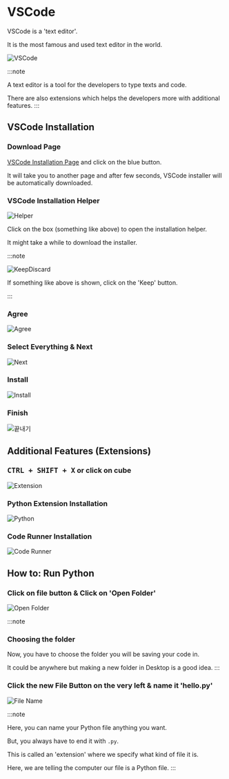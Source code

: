 # VSCode

VSCode is a 'text editor'.

It is the most famous and used text editor in the world.

![VSCode](/img/python/vscode/download_vscode.png)

:::note

A text editor is a tool for the developers to type texts and code.

There are also extensions which helps the developers more with additional features.
:::

## VSCode Installation

### Download Page

[VSCode Installation Page](https://code.visualstudio.com) and click on the blue button.

It will take you to another page and after few seconds, VSCode installer will be automatically downloaded.

### VSCode Installation Helper

![Helper](/img/python/vscode/vscode_user_setup.png)

Click on the box (something like above) to open the installation helper.

It might take a while to download the installer.

:::note

![KeepDiscard](/img/python/vscode/keep_discard.png)

If something like above is shown, click on the 'Keep' button.

:::

### Agree

![Agree](/img/python/vscode/vscode_agree.png)

### Select Everything & Next

![Next](/img/python/vscode/vscode_user_setting.png)

### Install

![Install](/img/python/vscode/vscode_installation.png)

### Finish

![끝내기](/img/python/vscode/vscode_finished.png)

## Additional Features (Extensions)

### <kbd>CTRL + SHIFT + X</kbd> or click on cube

![Extension](/img/python/vscode/vscode_extension.png)

### Python Extension Installation

![Python](/img/python/vscode/python_extension_install.png)

### Code Runner Installation

![Code Runner](/img/python/vscode/code_runner_extension_install.png)

## How to: Run Python

### Click on file button & Click on 'Open Folder'

![Open Folder](/img/python/vscode/vscode_open_folder.png)

:::note

### Choosing the folder

Now, you have to choose the folder you will be saving your code in.

It could be anywhere but making a new folder in Desktop is a good idea.
:::

### Click the new File Button on the very left & name it 'hello.py'

![File Name](/img/python/vscode/python_file_name.png)

:::note

Here, you can name your Python file anything you want.

But, you always have to end it with `.py`.

This is called an 'extension' where we specify what kind of file it is.

Here, we are telling the computer our file is a Python file.
:::
